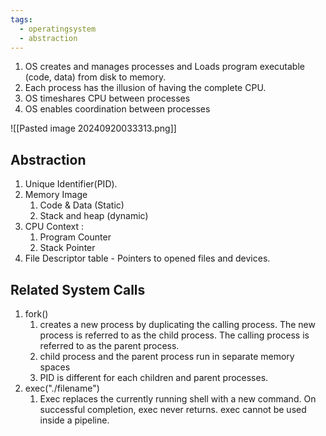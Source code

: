 ```yaml
---
tags:
  - operatingsystem
  - abstraction
---
```

1. OS creates and manages processes and Loads program executable (code, data) from disk to memory. 
2. Each process has the illusion of having the complete CPU. 
3. OS timeshares CPU between processes
4. OS enables coordination between processes

![[Pasted image 20240920033313.png]]
## Abstraction 

1. Unique Identifier(PID). 
2. Memory Image 
	1. Code & Data (Static)
	2. Stack and heap (dynamic)
3. CPU Context : 
	1. Program Counter 
	2. Stack Pointer
4. File Descriptor table - Pointers to opened files and devices. 

## Related System Calls 
1. fork() 
	1. creates a new process by duplicating the calling process.  The new process is referred to as the child process. The calling process is referred to as the parent process.
	2. child process and the parent process run in separate memory spaces
	3. PID is different for each children and parent processes.
2. exec("./filename")
	1. Exec  replaces  the currently running shell with a new command. On successful completion, exec never returns. exec cannot be used
	    inside a pipeline. 


